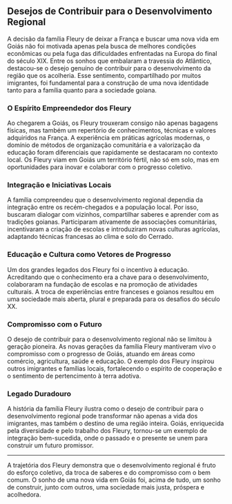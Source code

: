 ## Desejos de Contribuir para o Desenvolvimento Regional

A decisão da família Fleury de deixar a França e buscar uma nova vida em Goiás não foi motivada apenas pela busca de melhores condições econômicas ou pela fuga das dificuldades enfrentadas na Europa do final do século XIX. Entre os sonhos que embalaram a travessia do Atlântico, destacou-se o desejo genuíno de contribuir para o desenvolvimento da região que os acolheria. Esse sentimento, compartilhado por muitos imigrantes, foi fundamental para a construção de uma nova identidade tanto para a família quanto para a sociedade goiana.

### O Espírito Empreendedor dos Fleury

Ao chegarem a Goiás, os Fleury trouxeram consigo não apenas bagagens físicas, mas também um repertório de conhecimentos, técnicas e valores adquiridos na França. A experiência em práticas agrícolas modernas, o domínio de métodos de organização comunitária e a valorização da educação foram diferenciais que rapidamente se destacaram no contexto local. Os Fleury viam em Goiás um território fértil, não só em solo, mas em oportunidades para inovar e colaborar com o progresso coletivo.

### Integração e Iniciativas Locais

A família compreendeu que o desenvolvimento regional dependia da integração entre os recém-chegados e a população local. Por isso, buscaram dialogar com vizinhos, compartilhar saberes e aprender com as tradições goianas. Participaram ativamente de associações comunitárias, incentivaram a criação de escolas e introduziram novas culturas agrícolas, adaptando técnicas francesas ao clima e solo do Cerrado.

### Educação e Cultura como Vetores de Progresso

Um dos grandes legados dos Fleury foi o incentivo à educação. Acreditando que o conhecimento era a chave para o desenvolvimento, colaboraram na fundação de escolas e na promoção de atividades culturais. A troca de experiências entre franceses e goianos resultou em uma sociedade mais aberta, plural e preparada para os desafios do século XX.

### Compromisso com o Futuro

O desejo de contribuir para o desenvolvimento regional não se limitou à geração pioneira. As novas gerações da família Fleury mantiveram vivo o compromisso com o progresso de Goiás, atuando em áreas como comércio, agricultura, saúde e educação. O exemplo dos Fleury inspirou outros imigrantes e famílias locais, fortalecendo o espírito de cooperação e o sentimento de pertencimento à terra adotiva.

### Legado Duradouro

A história da família Fleury ilustra como o desejo de contribuir para o desenvolvimento regional pode transformar não apenas a vida dos imigrantes, mas também o destino de uma região inteira. Goiás, enriquecida pela diversidade e pelo trabalho dos Fleury, tornou-se um exemplo de integração bem-sucedida, onde o passado e o presente se unem para construir um futuro promissor.

---

A trajetória dos Fleury demonstra que o desenvolvimento regional é fruto do esforço coletivo, da troca de saberes e do compromisso com o bem comum. O sonho de uma nova vida em Goiás foi, acima de tudo, um sonho de construir, junto com outros, uma sociedade mais justa, próspera e acolhedora.
